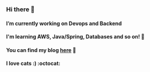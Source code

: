 ### Hi there 👋

#### I’m currently working on Devops and Backend
#### I'm learning AWS, Java/Spring, Databases and so on! 🌱
#### You can find my blog [here](https://velog.io/@koo8624) 👯  
#### I love cats :) :octocat: 


<!--
![Anurag's GitHub stats](https://github-readme-stats.vercel.app/api?username=DonghyungKo&count_private=true&theme=dark)

**DonghyungKo/DonghyungKo** is a ✨ _special_ ✨ repository because its `README.md` (this file) appears on your GitHub profile.

Here are some ideas to get you started:

- 🔭 I’m currently working on ...
- 🌱 I’m currently learning ...
- 👯 I’m looking to collaborate on ...
- 🤔 I’m looking for help with ...
- 💬 Ask me about ...
- 📫 How to reach me: ...
- 😄 Pronouns: ...
- ⚡ Fun fact: ...
-->


